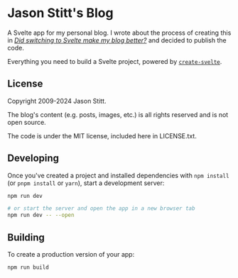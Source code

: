 # Jason Stitt's Blog

A Svelte app for my personal blog. I wrote about the process of creating this in [_Did switching to Svelte make my blog better?_](https://jasonstitt.com/svelte-blog) and decided to publish the code.

Everything you need to build a Svelte project, powered by [`create-svelte`](https://github.com/sveltejs/kit/tree/main/packages/create-svelte).

## License

Copyright 2009-2024 Jason Stitt.

The blog's content (e.g. posts, images, etc.) is all rights reserved and is not open source.

The code is under the MIT license, included here in LICENSE.txt.

## Developing

Once you've created a project and installed dependencies with `npm install` (or `pnpm install` or `yarn`), start a development server:

```bash
npm run dev

# or start the server and open the app in a new browser tab
npm run dev -- --open
```

## Building

To create a production version of your app:

```bash
npm run build
```
